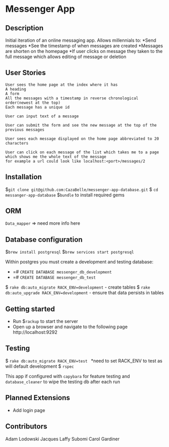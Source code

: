 # Messenger App

Description
-------
Initial iteration of an online messaging app. Allows millennials to:
  *Send messages
  *See the timestamp of when messages are created 
  *Messages are shorten on the homepage
  *If user clicks on message they taken to the full message which allows editing of message or deletion

User Stories
-------
```
User sees the home page at the index where it has
A heading
A form
All the messages with a timestamp in reverse chronological order(newest at the top) 
Each message has a unique id

User can input text of a message

User can submit the form and see the new message at the top of the previous messages

User sees each message displayed on the home page abbreviated to 20 characters

User can click on each message of the list which takes me to a page which shows me the whole text of the message
for example a url could look like localhost:<port>/messages/2
```

Installation
-------
$`git clone git@github.com:CazaBelle/messenger-app-database.git`
$ `cd messanger-app-database`
$`bundle` to install required gems 

ORM
-------
`Data_mapper` => need more info here

Database configuration
-------
$`brew install postgresql`
$`brew services start postgresql` 

Within postgres you must create a development and testing database:
 * =# `CREATE DATABASE messenger_db_development`
 * =# `CREATE DATABASE messenger_db_test`

$ `rake db:auto_migrate RACK_ENV=development` - create tables 
$ `rake db:auto_upgrade RACK_ENV=development` - ensure that data persists in tables

Getting started
-------
* Run $`rackup` to start the server
* Open up a browser and navigate to the following page http://localhost:9292

Testing
-------
$ `rake db:auto_migrate RACK_ENV=test ` *need to set RACK_ENV to test as will default development 
$ `rspec`
    
This app if configured with `capybara` for feature testing and `database_cleaner` to wipe the testing db after each run 

Planned Extensions
-------
* Add login page

Contributors 
-------
Adam Lodowski 
Jacques Laffy
Subomi
Carol Gardiner